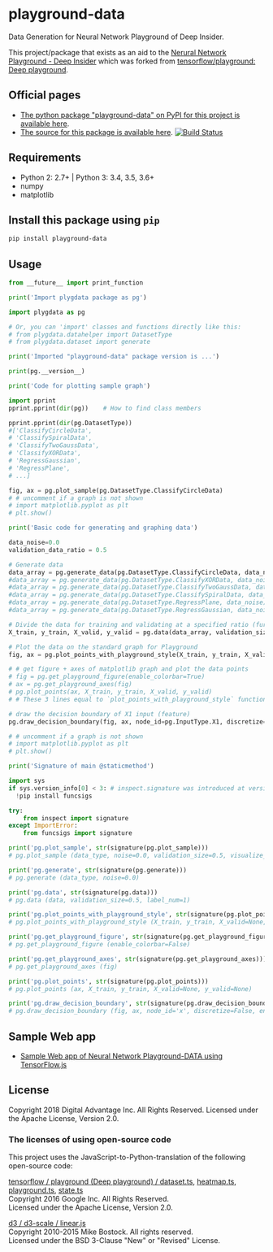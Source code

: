 playground-data
====================================

Data Generation for Neural Network Playground of Deep Insider.

This project/package that exists as an aid to the [Nerural Network Playground - Deep Insider][playground page] which was forked from [tensorflow/playground: Deep playground][original page].

Official pages
-------------------------------------------------------------------

- [The python package "playground-data" on PyPI for this project is available here][pypi].
- [The source for this package is available here][src]. [![Build Status](https://travis-ci.org/DeepInsider/playground-data.svg?branch=master)](https://travis-ci.org/DeepInsider/playground-data)

Requirements
-------------------------------------------------------------------

- Python 2: 2.7+ | Python 3: 3.4, 3.5, 3.6+
- numpy
- matplotlib

Install this package using `pip`
-------------------------------------------------------------------

```bash
pip install playground-data
```

Usage
-------------------------------------------------------------------

```python
from __future__ import print_function

print('Import plygdata package as pg')

import plygdata as pg

# Or, you can 'import' classes and functions directly like this:
# from plygdata.datahelper import DatasetType
# from plygdata.dataset import generate
```

```python
print('Imported "playground-data" package version is ...')

print(pg.__version__)
```

```python
print('Code for plotting sample graph')

import pprint
pprint.pprint(dir(pg))    # How to find class members

pprint.pprint(dir(pg.DatasetType))
#['ClassifyCircleData',
# 'ClassifySpiralData',
# 'ClassifyTwoGaussData',
# 'ClassifyXORData',
# 'RegressGaussian',
# 'RegressPlane',
# ...]

fig, ax = pg.plot_sample(pg.DatasetType.ClassifyCircleData)
# # uncomment if a graph is not shown
# import matplotlib.pyplot as plt
# plt.show()
```

```python
print('Basic code for generating and graphing data')

data_noise=0.0
validation_data_ratio = 0.5

# Generate data
data_array = pg.generate_data(pg.DatasetType.ClassifyCircleData, data_noise)
#data_array = pg.generate_data(pg.DatasetType.ClassifyXORData, data_noise)
#data_array = pg.generate_data(pg.DatasetType.ClassifyTwoGaussData, data_noise)
#data_array = pg.generate_data(pg.DatasetType.ClassifySpiralData, data_noise)
#data_array = pg.generate_data(pg.DatasetType.RegressPlane, data_noise)
#data_array = pg.generate_data(pg.DatasetType.RegressGaussian, data_noise)

# Divide the data for training and validating at a specified ratio (further, separate each data into Coordinate point data part and teacher label part)
X_train, y_train, X_valid, y_valid = pg.data(data_array, validation_size=validation_data_ratio)

# Plot the data on the standard graph for Playground
fig, ax = pg.plot_points_with_playground_style(X_train, y_train, X_valid, y_valid, figsize = (6, 6), dpi = 100)

# # get figure + axes of matplotlib graph and plot the data points
# fig = pg.get_playground_figure(enable_colorbar=True)
# ax = pg.get_playground_axes(fig)
# pg.plot_points(ax, X_train, y_train, X_valid, y_valid)
# # These 3 lines equal to `plot_points_with_playground_style` function

# draw the decision boundary of X1 input (feature)
pg.draw_decision_boundary(fig, ax, node_id=pg.InputType.X1, discretize=False)

# # uncomment if a graph is not shown
# import matplotlib.pyplot as plt
# plt.show()
```

```python
print('Signature of main @staticmethod')

import sys
if sys.version_info[0] < 3: # inspect.signature was introduced at version Python 3.3
  !pip install funcsigs

try:
    from inspect import signature
except ImportError:
    from funcsigs import signature

print('pg.plot_sample', str(signature(pg.plot_sample)))
# pg.plot_sample (data_type, noise=0.0, validation_size=0.5, visualize_validation_data=False, figsize=(5, 5), dpi=100, node_id=None, discretize=False)

print('pg.generate', str(signature(pg.generate)))
# pg.generate (data_type, noise=0.0)

print('pg.data', str(signature(pg.data)))
# pg.data (data, validation_size=0.5, label_num=1)

print('pg.plot_points_with_playground_style', str(signature(pg.plot_points_with_playground_style)))
# pg.plot_points_with_playground_style (X_train, y_train, X_valid=None, y_valid=None, figsize=(5, 5), dpi=100)

print('pg.get_playground_figure', str(signature(pg.get_playground_figure)))
# pg.get_playground_figure (enable_colorbar=False)

print('pg.get_playground_axes', str(signature(pg.get_playground_axes)))
# pg.get_playground_axes (fig)

print('pg.plot_points', str(signature(pg.plot_points)))
# pg.plot_points (ax, X_train, y_train, X_valid=None, y_valid=None)

print('pg.draw_decision_boundary', str(signature(pg.draw_decision_boundary)))
# pg.draw_decision_boundary (fig, ax, node_id='x', discretize=False, enable_colorbar=True)

```

Sample Web app
-------------------------------------------------------------------

- [Sample Web app of Neural Network Playground-DATA using TensorFlow.js](https://deepinsider.github.io/playground-data/)

License
-------------------------------------------------------------------

Copyright 2018 Digital Advantage Inc. All Rights Reserved.
Licensed under the Apache License, Version 2.0.

### The licenses of using open-source code

This project uses the JavaScript-to-Python-translation of the following open-source code:

[tensorflow / playground (Deep playground) / dataset.ts][dataset.py origin], [heatmap.ts][heatmap.py origin], [playground.ts][playground.py origin], [state.ts][state.py origin]  
Copyright 2016 Google Inc. All Rights Reserved.  
Licensed under the Apache License, Version 2.0.

 [d3 / d3-scale / linear.js][scalelinear.py origin]  
Copyright 2010-2015 Mike Bostock. All rights reserved.  
Licensed under the BSD 3-Clause "New" or "Revised" License.

[playground page]: https://deepinsider.github.io/playground/
[original page]: https://github.com/tensorflow/playground
[src]: https://github.com/DeepInsider/playground-data
[pypi]: https://pypi.org/project/playground-data/
[dataset.py origin]: https://github.com/tensorflow/playground/blob/master/src/dataset.ts
[heatmap.py origin]: https://github.com/tensorflow/playground/blob/master/src/heatmap.ts
[playground.py origin]: https://github.com/tensorflow/playground/blob/master/src/playground.ts
[scalelinear.py origin]: https://github.com/d3/d3-scale/blob/master/src/linear.js
[state.py origin]: https://github.com/tensorflow/playground/blob/master/src/state.ts